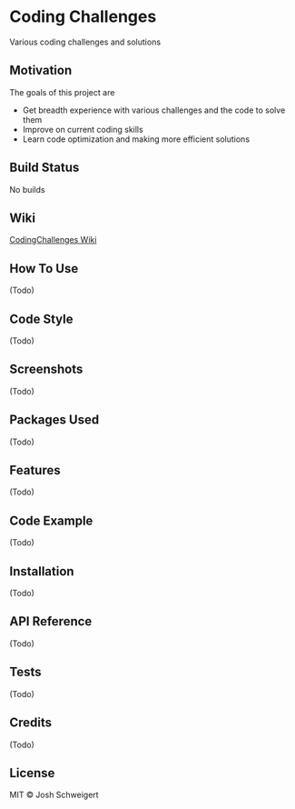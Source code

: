 # Coding Challenges
Various coding challenges and solutions

## Motivation
The goals of this project are
* Get breadth experience with various challenges and the code to solve them
* Improve on current coding skills
* Learn code optimization and making more efficient solutions

## Build Status
No builds

## Wiki
[CodingChallenges Wiki](https://github.com/jjschweigert/CodingChallenges/wiki)

## How To Use
(Todo)

## Code Style
(Todo)

## Screenshots
(Todo)

## Packages Used
(Todo)

## Features
(Todo)

## Code Example
(Todo)

## Installation
(Todo)

## API Reference
(Todo)

## Tests
(Todo)

## Credits
(Todo)

## License
MIT © Josh Schweigert
